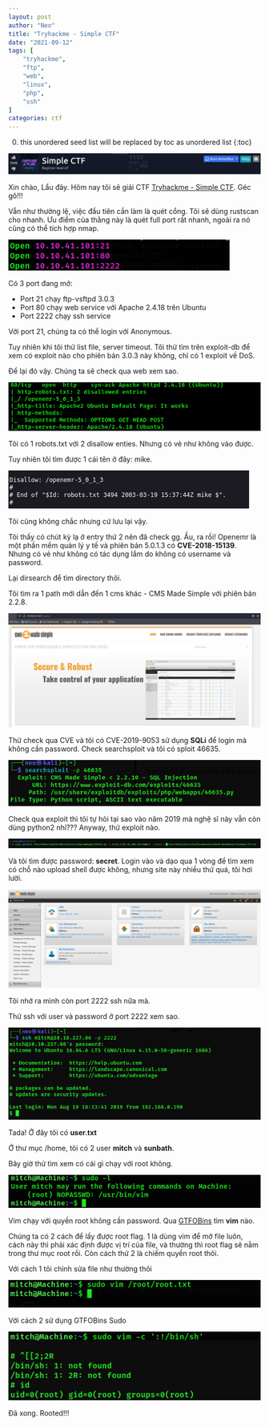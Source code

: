 ```yaml
---
layout: post
author: "Neo"
title: "Tryhackme - Simple CTF"
date: "2021-09-12"
tags: [
    "tryhackme",
    "ftp",
    "web",
    "linux",
    "php",
    "ssh"
]
categories: ctf
---
```


0. this unordered seed list will be replaced by toc as unordered list
{:toc}

![intro](/assets/img/THM-Simple-CTF/intro.png)

Xin chào, Lẩu đây. Hôm nay tôi sẽ giải CTF [Tryhackme - Simple CTF](https://tryhackme.com/room/easyctf). Géc gô!!!

Vẫn như thường lệ, việc đầu tiên cần làm là quét cổng. Tôi sẽ dùng rustscan cho nhanh. Ưu điểm của thằng này là quét full port rất nhanh, ngoài ra nó cũng có thể tích hợp nmap.

![scan-port](/assets/img/THM-Simple-CTF/scan-port.png?style=centerme)

Có 3 port đang mở:
- Port 21 chạy ftp-vsftpd 3.0.3
- Port 80 chạy web service với Apache 2.4.18 trên Ubuntu
- Port 2222 chạy ssh service

Với port 21, chúng ta có thể login với Anonymous. 

Tuy nhiên khi tôi thử list file, server timeout. Tôi thử tìm trên exploit-db để xem có exploit nào cho phiên bản 3.0.3 này không, chỉ có 1 exploit về DoS.

Để lại đó vậy. Chúng ta sẽ check qua web xem sao.

![port-80](/assets/img/THM-Simple-CTF/port80.png?style=centerme)

Tôi có 1 robots.txt với 2 disallow enties. Nhưng có vẻ như không vào được. 

Tuy nhiên tôi tìm được 1 cái tên ở đây: mike. 

![mike](/assets/img/THM-Simple-CTF/mike.png?style=centerme)

Tôi cũng không chắc nhưng cứ lưu lại vậy.

Tôi thấy có chút kỳ lạ ở entry thứ 2 nên đã check gg. Ầu, ra rồi! Openemr là một phần mềm quản lý y tế và phiên bản 5.0.1.3 có __CVE-2018-15139__. Nhưng có vẻ như không có tác dụng lắm do không có username và password.

Lại dirsearch để tìm directory thôi.

Tôi tìm ra 1 path mới dẫn đến 1 cms khác - CMS Made Simple với phiên bản 2.2.8. 

![other-dir](/assets/img/THM-Simple-CTF/other-dir.png?style=centerme)

Thử check qua CVE và tôi có CVE-2019-9053 sử dụng __SQLi__ để login mà không cần password. Check searchsploit và tôi có sploit 46635.

![46635](/assets/img/THM-Simple-CTF/46635.png?style=centerme)

Check qua exploit thì tôi tự hỏi tại sao vào năm 2019 mà nghệ sĩ này vẫn còn dùng python2 nhỉ??? Anyway, thử exploit nào.

![exploit](/assets/img/THM-Simple-CTF/exploit.png?style=centerme)

Và tôi tìm được password: __secret__. Login vào và dạo qua 1 vòng để tìm xem có chỗ nào upload shell được không, nhưng site này nhiều thứ quá, tôi hơi lười. 

![site-cms](/assets/img/THM-Simple-CTF/site-cms.png?style=centerme)

Tôi nhớ ra mình còn port 2222 ssh nữa mà.

Thử ssh với user và password ở port 2222 xem sao.

![ssh](/assets/img/THM-Simple-CTF/ssh.png?style=centerme)

Tada! Ở đây tôi có __user.txt__

Ở thư mục /home, tôi có 2 user __mitch__ và __sunbath__. 

Bây giờ thử tìm xem có cái gì chạy với root không.

![sudo-l](/assets/img/THM-Simple-CTF/sudo-l.png?style=centerme)

Vim chạy với quyền root không cần password. Qua [GTFOBins](https://gtfobins.github.io/) tìm __vim__ nào.

Chúng ta có 2 cách để lấy được root flag. 1 là dùng vim để mở file luôn, cách này thì phải xác định được vị trí của file, và thường thì root flag sẽ nằm trong thư mục root rồi. Còn cách thứ 2 là chiếm quyền root thôi.

Với cách 1 tôi chỉnh sửa file như thường thôi

![sudo-vim](/assets/img/THM-Simple-CTF/sudo-vim.png?style=centerme)

Với cách 2 sử dụng GTFOBins Sudo 

![rooted](/assets/img/THM-Simple-CTF/rooted.png?style=centerme)

Đã xong. Rooted!!!
